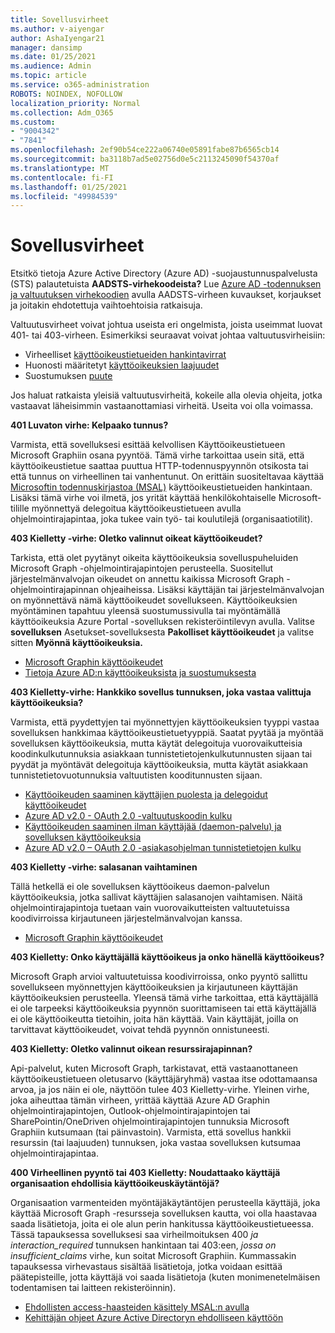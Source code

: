 ```yaml
---
title: Sovellusvirheet
ms.author: v-aiyengar
author: AshaIyengar21
manager: dansimp
ms.date: 01/25/2021
ms.audience: Admin
ms.topic: article
ms.service: o365-administration
ROBOTS: NOINDEX, NOFOLLOW
localization_priority: Normal
ms.collection: Adm_O365
ms.custom:
- "9004342"
- "7841"
ms.openlocfilehash: 2ef90b54ce222a06740e05891fabe87b6565cb14
ms.sourcegitcommit: ba3118b7ad5e02756d0e5c2113245090f54370af
ms.translationtype: MT
ms.contentlocale: fi-FI
ms.lasthandoff: 01/25/2021
ms.locfileid: "49984539"
---
```

# <a name="application-errors"></a>Sovellusvirheet

Etsitkö tietoja Azure Active Directory (Azure AD) -suojaustunnuspalvelusta (STS) palautetuista **AADSTS-virhekoodeista?** Lue [Azure AD -todennuksen ja valtuutuksen virhekoodien](https://docs.microsoft.com/azure/active-directory/develop/reference-aadsts-error-codes) avulla AADSTS-virheen kuvaukset, korjaukset ja joitakin ehdotettuja vaihtoehtoisia ratkaisuja.

Valtuutusvirheet voivat johtua useista eri ongelmista, joista useimmat luovat 401- tai 403-virheen. Esimerkiksi seuraavat voivat johtaa valtuutusvirheisiin:

- Virheelliset [käyttöoikeustietueiden hankintavirrat](https://docs.microsoft.com/azure/active-directory/develop/reference-aadsts-error-codes) 
- Huonosti määritetyt [käyttöoikeuksien laajuudet](https://docs.microsoft.com/azure/active-directory/develop/active-directory-v2-scopes) 
- Suostumuksen [puute](https://docs.microsoft.com/azure/active-directory/develop/active-directory-devhowto-multi-tenant-overview#understanding-user-and-admin-consent)

Jos haluat ratkaista yleisiä valtuutusvirheitä, kokeile alla olevia ohjeita, jotka vastaavat läheisimmin vastaanottamiasi virheitä. Useita voi olla voimassa.

**401 Luvaton virhe: Kelpaako tunnus?**

Varmista, että sovelluksesi esittää kelvollisen Käyttöoikeustietueen Microsoft Graphiin osana pyyntöä. Tämä virhe tarkoittaa usein sitä, että käyttöoikeustietue saattaa puuttua HTTP-todennuspyynnön otsikosta tai että tunnus on virheellinen tai vanhentunut. On erittäin suositeltavaa käyttää [Microsoftin todennuskirjastoa (MSAL)](https://docs.microsoft.com/azure/active-directory/develop/msal-overview) käyttöoikeustietueiden hankintaan. Lisäksi tämä virhe voi ilmetä, jos yrität käyttää henkilökohtaiselle Microsoft-tilille myönnettyä delegoitua käyttöoikeustietueen avulla ohjelmointirajapintaa, joka tukee vain työ- tai koulutilejä (organisaatiotilit).

**403 Kielletty -virhe: Oletko valinnut oikeat käyttöoikeudet?**

Tarkista, että olet pyytänyt oikeita käyttöoikeuksia sovelluspuheluiden Microsoft Graph -ohjelmointirajapintojen perusteella. Suositellut järjestelmänvalvojan oikeudet on annettu kaikissa Microsoft Graph -ohjelmointirajapinnan ohjeaiheissa. Lisäksi käyttäjän tai järjestelmänvalvojan on myönnettävä nämä käyttöoikeudet sovellukseen. Käyttöoikeuksien myöntäminen tapahtuu yleensä suostumussivulla tai myöntämällä käyttöoikeuksia Azure Portal -sovelluksen rekisteröintilevyn avulla. Valitse **sovelluksen** Asetukset-sovelluksesta **Pakolliset käyttöoikeudet** ja valitse sitten **Myönnä käyttöoikeuksia.**

- [Microsoft Graphin käyttöoikeudet](https://docs.microsoft.com/graph/permissions-reference) 
- [Tietoja Azure AD:n käyttöoikeuksista ja suostumuksesta](https://docs.microsoft.com/azure/active-directory/develop/v2-permissions-and-consent) 

**403 Kielletty-virhe: Hankkiko sovellus tunnuksen, joka vastaa valittuja käyttöoikeuksia?**

Varmista, että pyydettyjen tai myönnettyjen käyttöoikeuksien tyyppi vastaa sovelluksen hankkimaa käyttöoikeustietuetyyppiä. Saatat pyytää ja myöntää sovelluksen käyttöoikeuksia, mutta käytät delegoituja vuorovaikutteisia koodinkulkutunnuksia asiakkaan tunnistetietojenkulkutunnusten sijaan tai pyydät ja myöntävät delegoituja käyttöoikeuksia, mutta käytät asiakkaan tunnistetietovuotunnuksia valtuutisten kooditunnusten sijaan.

- [Käyttöoikeuden saaminen käyttäjien puolesta ja delegoidut käyttöoikeudet](https://docs.microsoft.com/graph/auth_v2_user) 
- [Azure AD v2.0 - OAuth 2.0 -valtuutuskoodin kulku](https://docs.microsoft.com/azure/active-directory/develop/v2-oauth2-auth-code-flow) 
- [Käyttöoikeuden saaminen ilman käyttäjää (daemon-palvelu) ja sovelluksen käyttöoikeuksia](https://docs.microsoft.com/graph/auth_v2_service) 
- [Azure AD v2.0 – OAuth 2.0 -asiakasohjelman tunnistetietojen kulku](https://docs.microsoft.com/azure/active-directory/develop/v2-oauth2-client-creds-grant-flow) 

**403 Kielletty -virhe: salasanan vaihtaminen**

Tällä hetkellä ei ole sovelluksen käyttöoikeus daemon-palvelun käyttöoikeuksia, jotka sallivat käyttäjien salasanojen vaihtamisen. Näitä ohjelmointirajapintoja tuetaan vain vuorovaikutteisten valtuutetuissa koodivirroissa kirjautuneen järjestelmänvalvojan kanssa.

- [Microsoft Graphin käyttöoikeudet](https://docs.microsoft.com/graph/permissions-reference)

**403 Kielletty: Onko käyttäjällä käyttöoikeus ja onko hänellä käyttöoikeus?**

Microsoft Graph arvioi valtuutetuissa koodivirroissa, onko pyyntö sallittu sovellukseen myönnettyjen käyttöoikeuksien ja kirjautuneen käyttäjän käyttöoikeuksien perusteella. Yleensä tämä virhe tarkoittaa, että käyttäjällä ei ole tarpeeksi käyttöoikeuksia pyynnön suorittamiseen tai että käyttäjällä ei ole käyttöoikeutta tietoihin, joita hän käyttää. Vain käyttäjät, joilla on tarvittavat käyttöoikeudet, voivat tehdä pyynnön onnistuneesti.

**403 Kielletty: Oletko valinnut oikean resurssirajapinnan?**

Api-palvelut, kuten Microsoft Graph, tarkistavat, että vastaanottaneen käyttöoikeustietueen oletusarvo (käyttäjäryhmä) vastaa itse odottamaansa arvoa, ja jos näin ei ole, näyttöön tulee 403 Kielletty-virhe. Yleinen virhe, joka aiheuttaa tämän virheen, yrittää käyttää Azure AD Graphin ohjelmointirajapintojen, Outlook-ohjelmointirajapintojen tai SharePointin/OneDriven ohjelmointirajapintojen tunnuksia Microsoft Graphiin kutsumaan (tai päinvastoin). Varmista, että sovellus hankkii resurssin (tai laajuuden) tunnuksen, joka vastaa sovelluksen kutsumaa ohjelmointirajapintaa.

**400 Virheellinen pyyntö tai 403 Kielletty: Noudattaako käyttäjä organisaation ehdollisia käyttöoikeuskäytäntöjä?**

Organisaation varmenteiden myöntäjäkäytäntöjen perusteella käyttäjä, joka käyttää Microsoft Graph -resursseja sovelluksen kautta, voi olla haastavaa saada lisätietoja, joita ei ole alun perin hankitussa käyttöoikeustietueessa. Tässä tapauksessa sovelluksesi saa virheilmoituksen 400 *ja interaction_required* tunnuksen hankintaan tai 403:een, *jossa on insufficient_claims* virhe, kun soitat Microsoft Graphiin. Kummassakin tapauksessa virhevastaus sisältää lisätietoja, jotka voidaan esittää päätepisteille, jotta käyttäjä voi saada lisätietoja (kuten monimenetelmäisen todentamisen tai laitteen rekisteröinnin).

- [Ehdollisten access-haasteiden käsittely MSAL:n avulla ](https://docs.microsoft.com/azure/active-directory/develop/msal-handling-exceptions#conditional-access-and-claims-challenges)
- [Kehittäjän ohjeet Azure Active Directoryn ehdolliseen käyttöön](https://docs.microsoft.com/azure/active-directory/develop/conditional-access-dev-guide)
